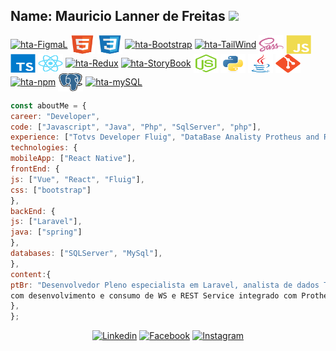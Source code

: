 <h2>Name: Mauricio Lanner de Freitas <img src="https://media.giphy.com/media/12oufCB0MyZ1Go/giphy.gif" width="50"></h2>

<a target="_blank" rel="noopener noreferrer nofollow"
    href="https://camo.githubusercontent.com/cdd289ae72f33665800bc6a63936d5afa0454214d520945780894151112a055f/68747470733a2f2f63646e2e6a7364656c6976722e6e65742f67682f64657669636f6e732f64657669636f6e2f69636f6e732f6669676d612f6669676d612d6f726967696e616c2e737667"><img
        align="center" alt="hta-FigmaL" height="30" width="40"
        src="https://camo.githubusercontent.com/cdd289ae72f33665800bc6a63936d5afa0454214d520945780894151112a055f/68747470733a2f2f63646e2e6a7364656c6976722e6e65742f67682f64657669636f6e732f64657669636f6e2f69636f6e732f6669676d612f6669676d612d6f726967696e616c2e737667"
        data-canonical-src="https://cdn.jsdelivr.net/gh/devicons/devicon/icons/figma/figma-original.svg"
        style="max-width: 100%;"></a>
<a target="_blank" rel="noopener noreferrer nofollow"
    href="https://raw.githubusercontent.com/devicons/devicon/master/icons/html5/html5-original.svg"><img align="center"
        alt="hta-HTML" height="30" width="40"
        src="https://raw.githubusercontent.com/devicons/devicon/master/icons/html5/html5-original.svg"
        style="max-width: 100%;"></a>
<a target="_blank" rel="noopener noreferrer nofollow"
    href="https://raw.githubusercontent.com/devicons/devicon/master/icons/css3/css3-original.svg"><img align="center"
        alt="hta-CSS" height="30" width="40"
        src="https://raw.githubusercontent.com/devicons/devicon/master/icons/css3/css3-original.svg"
        style="max-width: 100%;"></a>
<a target="_blank" rel="noopener noreferrer nofollow"
    href="https://camo.githubusercontent.com/c76217244e1b3700a87058abf858e20a313b06dfadd972121d0d42de5bd20fa5/68747470733a2f2f63646e2e6a7364656c6976722e6e65742f67682f64657669636f6e732f64657669636f6e2f69636f6e732f626f6f7473747261702f626f6f7473747261702d6f726967696e616c2e737667"><img
        align="center" alt="hta-Bootstrap" height="30" width="40"
        src="https://camo.githubusercontent.com/c76217244e1b3700a87058abf858e20a313b06dfadd972121d0d42de5bd20fa5/68747470733a2f2f63646e2e6a7364656c6976722e6e65742f67682f64657669636f6e732f64657669636f6e2f69636f6e732f626f6f7473747261702f626f6f7473747261702d6f726967696e616c2e737667"
        data-canonical-src="https://cdn.jsdelivr.net/gh/devicons/devicon/icons/bootstrap/bootstrap-original.svg"
        style="max-width: 100%;"></a>
<a target="_blank" rel="noopener noreferrer nofollow"
    href="https://camo.githubusercontent.com/bdedcbc949feefecc3ff98f7e655ee8151b522e2f32196c648620f5366d909d5/68747470733a2f2f63646e2e6a7364656c6976722e6e65742f67682f64657669636f6e732f64657669636f6e2f69636f6e732f7461696c77696e646373732f7461696c77696e646373732d706c61696e2e737667"><img
        align="center" alt="hta-TailWind" height="30" width="40"
        src="https://camo.githubusercontent.com/bdedcbc949feefecc3ff98f7e655ee8151b522e2f32196c648620f5366d909d5/68747470733a2f2f63646e2e6a7364656c6976722e6e65742f67682f64657669636f6e732f64657669636f6e2f69636f6e732f7461696c77696e646373732f7461696c77696e646373732d706c61696e2e737667"
        data-canonical-src="https://cdn.jsdelivr.net/gh/devicons/devicon/icons/tailwindcss/tailwindcss-plain.svg"
        style="max-width: 100%;"></a>
<a target="_blank" rel="noopener noreferrer nofollow"
    href="https://raw.githubusercontent.com/devicons/devicon/master/icons/sass/sass-original.svg"><img align="center"
        alt="hta-SASS" height="30" width="40"
        src="https://raw.githubusercontent.com/devicons/devicon/master/icons/sass/sass-original.svg"
        style="max-width: 100%;"></a>
<a target="_blank" rel="noopener noreferrer nofollow"
    href="https://raw.githubusercontent.com/devicons/devicon/master/icons/javascript/javascript-plain.svg"><img
        align="center" alt="hta-Js" height="30" width="40"
        src="https://raw.githubusercontent.com/devicons/devicon/master/icons/javascript/javascript-plain.svg"
        style="max-width: 100%;"></a>
<a target="_blank" rel="noopener noreferrer nofollow"
    href="https://raw.githubusercontent.com/devicons/devicon/master/icons/typescript/typescript-original.svg"><img
        align="center" alt="hta-TypeScript" height="30" width="40"
        src="https://raw.githubusercontent.com/devicons/devicon/master/icons/typescript/typescript-original.svg"
        style="max-width: 100%;"></a>
<a target="_blank" rel="noopener noreferrer nofollow"
    href="https://raw.githubusercontent.com/devicons/devicon/master/icons/react/react-original.svg"><img align="center"
        alt="hta-React" height="30" width="40"
        src="https://raw.githubusercontent.com/devicons/devicon/master/icons/react/react-original.svg"
        style="max-width: 100%;"></a>
<a target="_blank" rel="noopener noreferrer nofollow"
    href="https://camo.githubusercontent.com/2b6b50702c658cdfcf440cef1eb88c7e0e5a16ce0eb6ab8bc933da7697c12213/68747470733a2f2f63646e2e6a7364656c6976722e6e65742f67682f64657669636f6e732f64657669636f6e2f69636f6e732f72656475782f72656475782d6f726967696e616c2e737667"><img
        align="center" alt="hta-Redux" height="30" width="40"
        src="https://camo.githubusercontent.com/2b6b50702c658cdfcf440cef1eb88c7e0e5a16ce0eb6ab8bc933da7697c12213/68747470733a2f2f63646e2e6a7364656c6976722e6e65742f67682f64657669636f6e732f64657669636f6e2f69636f6e732f72656475782f72656475782d6f726967696e616c2e737667"
        data-canonical-src="https://cdn.jsdelivr.net/gh/devicons/devicon/icons/redux/redux-original.svg"
        style="max-width: 100%;"></a>
<a target="_blank" rel="noopener noreferrer nofollow"
    href="https://camo.githubusercontent.com/c1a8591f912105c596cd59d720e68a12cba750e256bff65f391618ee730210ef/68747470733a2f2f63646e2e6a7364656c6976722e6e65742f67682f64657669636f6e732f64657669636f6e2f69636f6e732f73746f7279626f6f6b2f73746f7279626f6f6b2d6f726967696e616c2e737667"><img
        align="center" alt="hta-StoryBook" height="30" width="40"
        src="https://camo.githubusercontent.com/c1a8591f912105c596cd59d720e68a12cba750e256bff65f391618ee730210ef/68747470733a2f2f63646e2e6a7364656c6976722e6e65742f67682f64657669636f6e732f64657669636f6e2f69636f6e732f73746f7279626f6f6b2f73746f7279626f6f6b2d6f726967696e616c2e737667"
        data-canonical-src="https://cdn.jsdelivr.net/gh/devicons/devicon/icons/storybook/storybook-original.svg"
        style="max-width: 100%;"></a>
<a target="_blank" rel="noopener noreferrer nofollow"
    href="https://raw.githubusercontent.com/devicons/devicon/master/icons/nodejs/nodejs-original.svg"><img
        align="center" alt="hta-NodeJS" height="30" width="40"
        src="https://raw.githubusercontent.com/devicons/devicon/master/icons/nodejs/nodejs-original.svg"
        style="max-width: 100%;"></a>
<a target="_blank" rel="noopener noreferrer nofollow"
    href="https://raw.githubusercontent.com/devicons/devicon/master/icons/python/python-original.svg"><img
        align="center" alt="hta-Python" height="30" width="40"
        src="https://raw.githubusercontent.com/devicons/devicon/master/icons/python/python-original.svg"
        style="max-width: 100%;"></a>
<a target="_blank" rel="noopener noreferrer nofollow"
    href="https://raw.githubusercontent.com/devicons/devicon/master/icons/java/java-original.svg"><img align="center"
        alt="hta-Java" height="30" width="40"
        src="https://raw.githubusercontent.com/devicons/devicon/master/icons/java/java-original.svg"
        style="max-width: 100%;"></a>
<a target="_blank" rel="noopener noreferrer nofollow"
    href="https://raw.githubusercontent.com/devicons/devicon/master/icons/git/git-original.svg"><img align="center"
        alt="hta-Git" height="30" width="40"
        src="https://raw.githubusercontent.com/devicons/devicon/master/icons/git/git-original.svg"
        style="max-width: 100%;"></a>
<a target="_blank" rel="noopener noreferrer nofollow"
    href="https://camo.githubusercontent.com/adb5a4ad9ef6595b2588c371f02296da3cb3533f4a7387a19f0818501e75f2ea/68747470733a2f2f63646e2e6a7364656c6976722e6e65742f67682f64657669636f6e732f64657669636f6e2f69636f6e732f6e706d2f6e706d2d6f726967696e616c2d776f72646d61726b2e737667"><img
        align="center" alt="hta-npm" height="30" width="40"
        src="https://camo.githubusercontent.com/adb5a4ad9ef6595b2588c371f02296da3cb3533f4a7387a19f0818501e75f2ea/68747470733a2f2f63646e2e6a7364656c6976722e6e65742f67682f64657669636f6e732f64657669636f6e2f69636f6e732f6e706d2f6e706d2d6f726967696e616c2d776f72646d61726b2e737667"
        data-canonical-src="https://cdn.jsdelivr.net/gh/devicons/devicon/icons/npm/npm-original-wordmark.svg"
        style="max-width: 100%;"></a>
<a target="_blank" rel="noopener noreferrer nofollow"
    href="https://raw.githubusercontent.com/devicons/devicon/master/icons/postgresql/postgresql-original.svg"><img
        align="center" alt="hta-PostgreSQL" height="30" width="40"
        src="https://raw.githubusercontent.com/devicons/devicon/master/icons/postgresql/postgresql-original.svg"
        style="max-width: 100%;"></a>
<a target="_blank" rel="noopener noreferrer nofollow"
    href="https://camo.githubusercontent.com/2582ec2237a3a1fbd34e9b57332b72be27a7facb32abe7c2335e5f86e5f457a8/68747470733a2f2f63646e2e6a7364656c6976722e6e65742f67682f64657669636f6e732f64657669636f6e2f69636f6e732f6d7973716c2f6d7973716c2d6f726967696e616c2e737667"><img
        align="center" alt="hta-mySQL" height="30" width="40"
        src="https://camo.githubusercontent.com/2582ec2237a3a1fbd34e9b57332b72be27a7facb32abe7c2335e5f86e5f457a8/68747470733a2f2f63646e2e6a7364656c6976722e6e65742f67682f64657669636f6e732f64657669636f6e2f69636f6e732f6d7973716c2f6d7973716c2d6f726967696e616c2e737667"
        data-canonical-src="https://cdn.jsdelivr.net/gh/devicons/devicon/icons/mysql/mysql-original.svg"
        style="max-width: 100%;"></a>


```javascript
const aboutMe = {
career: "Developer",
code: ["Javascript", "Java", "Php", "SqlServer", "php"],
experience: ["Totvs Developer Fluig", "DataBase Analisty Protheus and RM", "WordPress dev", "Laravel specialist"],
technologies: {
mobileApp: ["React Native"],
frontEnd: {
js: ["Vue", "React", "Fluig"],
css: ["bootstrap"]
},
backEnd: {
js: ["Laravel"],
java: ["spring"]
},
databases: ["SQLServer", "MySql"],
},
content:{
ptBr: "Desenvolvedor Pleno especialista em Laravel, analista de dados TOTVS PROTHES e RM, Experiência na área Indistrial
com desenvolvimento e consumo de WS e REST Service integrado com Protheus"
},
};
```

<p align="center" dir="auto">
    <a href="https://www.linkedin.com/in/mauricio-lanner-a678494b/" rel="nofollow"><img alt="Linkedin"
            title="Mauricio Lanner Linkedin"
            src="https://camo.githubusercontent.com/a80d00f23720d0bc9f55481cfcd77ab79e141606829cf16ec43f8cacc7741e46/68747470733a2f2f696d672e736869656c64732e696f2f62616467652f4c696e6b6564496e2d3030373742353f7374796c653d666f722d7468652d6261646765266c6f676f3d6c696e6b6564696e266c6f676f436f6c6f723d7768697465"
            data-canonical-src="https://img.shields.io/badge/LinkedIn-0077B5?style=for-the-badge&amp;logo=linkedin&amp;logoColor=white"
            style="max-width: 100%;"></a>
    <a href="https://www.facebook.com/mauriciolanner" rel="nofollow"><img alt="Facebook" title="Mauricio Lanner FB"
            src="https://camo.githubusercontent.com/2d1ffa69dd491ebeca01b2098cf8233dd09950ff5895abccd5b455ca442abc59/68747470733a2f2f696d672e736869656c64732e696f2f62616467652f46616365626f6f6b2d3138373746323f7374796c653d666f722d7468652d6261646765266c6f676f3d66616365626f6f6b266c6f676f436f6c6f723d7768697465"
            data-canonical-src="https://img.shields.io/badge/Facebook-1877F2?style=for-the-badge&amp;logo=facebook&amp;logoColor=white"
            style="max-width: 100%;"></a>
    <a href="https://instagram.com/mauriciolanner" rel="nofollow"><img alt="Instagram"
            title="Mauricio Lanner Instagram"
            src="https://camo.githubusercontent.com/b3d4671768bd0f9b6c8f410a25a96e0c5a4d135208d8910461e986f97e7985ab/68747470733a2f2f696d672e736869656c64732e696f2f62616467652f496e7374616772616d2d4534343035463f7374796c653d666f722d7468652d6261646765266c6f676f3d696e7374616772616d266c6f676f436f6c6f723d7768697465"
            data-canonical-src="https://img.shields.io/badge/Instagram-E4405F?style=for-the-badge&amp;logo=instagram&amp;logoColor=white"
            style="max-width: 100%;"></a>
    
</p>
